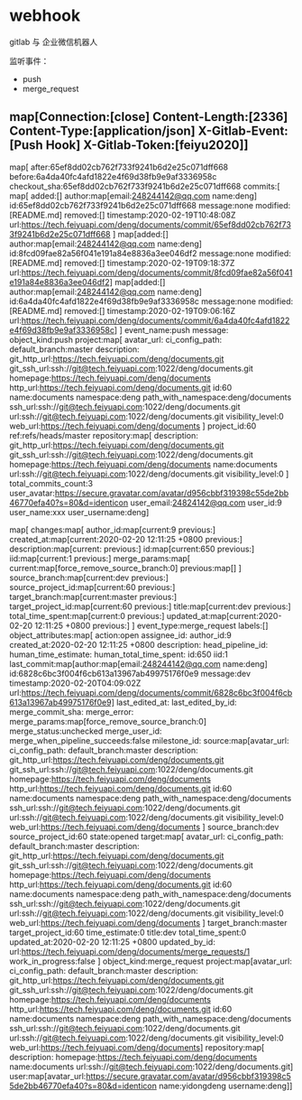# webhook

gitlab 与 企业微信机器人

监听事件：
- push
- merge_request

map[Connection:[close] Content-Length:[2336] Content-Type:[application/json] X-Gitlab-Event:[Push Hook] X-Gitlab-Token:[feiyu2020]]
------------

map[
after:65ef8dd02cb762f733f9241b6d2e25c071dff668 
before:6a4da40fc4afd1822e4f69d38fb9e9af3336958c 
checkout_sha:65ef8dd02cb762f733f9241b6d2e25c071dff668 
commits:[
    map[
        added:[] 
        author:map[email:248244142@qq.com name:deng] 
        id:65ef8dd02cb762f733f9241b6d2e25c071dff668 
        message:none 
        modified:[README.md] 
        removed:[] 
        timestamp:2020-02-19T10:48:08Z 
        url:https://tech.feiyuapi.com/deng/documents/commit/65ef8dd02cb762f733f9241b6d2e25c071dff668
        ] 
    map[added:[] author:map[email:248244142@qq.com name:deng] id:8fcd09fae82a56f041e191a84e8836a3ee046df2 message:none modified:[README.md] removed:[] timestamp:2020-02-19T09:18:37Z url:https://tech.feiyuapi.com/deng/documents/commit/8fcd09fae82a56f041e191a84e8836a3ee046df2] 
    map[added:[] author:map[email:248244142@qq.com name:deng] id:6a4da40fc4afd1822e4f69d38fb9e9af3336958c message:none modified:[README.md] removed:[] timestamp:2020-02-19T09:06:16Z url:https://tech.feiyuapi.com/deng/documents/commit/6a4da40fc4afd1822e4f69d38fb9e9af3336958c]
] 
 event_name:push 
 message:<nil> 
 object_kind:push 
 project:map[
    avatar_url:<nil> 
    ci_config_path:<nil> 
    default_branch:master 
    description: 
    git_http_url:https://tech.feiyuapi.com/deng/documents.git 
    git_ssh_url:ssh://git@tech.feiyuapi.com:1022/deng/documents.git 
    homepage:https://tech.feiyuapi.com/deng/documents 
    http_url:https://tech.feiyuapi.com/deng/documents.git 
    id:60 
    name:documents 
    namespace:deng 
    path_with_namespace:deng/documents ssh_url:ssh://git@tech.feiyuapi.com:1022/deng/documents.git 
    url:ssh://git@tech.feiyuapi.com:1022/deng/documents.git 
    visibility_level:0 
    web_url:https://tech.feiyuapi.com/deng/documents
    ] 
 project_id:60 
 ref:refs/heads/master 
 repository:map[
    description: git_http_url:https://tech.feiyuapi.com/deng/documents.git 
    git_ssh_url:ssh://git@tech.feiyuapi.com:1022/deng/documents.git 
    homepage:https://tech.feiyuapi.com/deng/documents 
    name:documents 
    url:ssh://git@tech.feiyuapi.com:1022/deng/documents.git 
    visibility_level:0
    ] 
 total_commits_count:3 
 user_avatar:https://secure.gravatar.com/avatar/d956cbbf319398c55de2bb46770efa40?s=80&d=identicon 
 user_email:24824142@qq.com 
 user_id:9 
 user_name:xxx 
 user_username:deng]
 
 
 map[
 changes:map[
    author_id:map[current:9 previous:<nil>] 
    created_at:map[current:2020-02-20 12:11:25 +0800 previous:<nil>] 
    description:map[current: previous:<nil>] 
    id:map[current:650 previous:<nil>] 
    iid:map[current:1 previous:<nil>] 
    merge_params:map[
        current:map[force_remove_source_branch:0] 
        previous:map[]
        ] 
    source_branch:map[current:dev previous:<nil>] 
    source_project_id:map[current:60 previous:<nil>] 
    target_branch:map[current:master previous:<nil>] 
    target_project_id:map[current:60 previous:<nil>] 
    title:map[current:dev previous:<nil>] 
    total_time_spent:map[current:0 previous:<nil>] 
    updated_at:map[current:2020-02-20 12:11:25 +0800 previous:<nil>]
    ] 
  event_type:merge_request 
  labels:[] 
  object_attributes:map[
  action:open assignee_id:<nil> 
  author_id:9 
  created_at:2020-02-20 12:11:25 +0800 
  description: 
  head_pipeline_id:<nil> 
  human_time_estimate:<nil> 
  human_total_time_spent:<nil> 
  id:650 iid:1 
  last_commit:map[author:map[email:248244142@qq.com name:deng] 
  id:6828c6bc3f004f6cb613a13967ab49975176f0e9 
  message:dev
  timestamp:2020-02-20T04:09:02Z 
  url:https://tech.feiyuapi.com/deng/documents/commit/6828c6bc3f004f6cb613a13967ab49975176f0e9] 
  last_edited_at:<nil> 
  last_edited_by_id:<nil> 
  merge_commit_sha:<nil> 
  merge_error:<nil> 
  merge_params:map[force_remove_source_branch:0] 
  merge_status:unchecked 
  merge_user_id:<nil> 
  merge_when_pipeline_succeeds:false milestone_id:<nil> 
  source:map[avatar_url:<nil> 
    ci_config_path:<nil> 
    default_branch:master 
    description: git_http_url:https://tech.feiyuapi.com/deng/documents.git 
    git_ssh_url:ssh://git@tech.feiyuapi.com:1022/deng/documents.git 
    homepage:https://tech.feiyuapi.com/deng/documents 
    http_url:https://tech.feiyuapi.com/deng/documents.git 
    id:60 
    name:documents 
    namespace:deng 
    path_with_namespace:deng/documents 
    ssh_url:ssh://git@tech.feiyuapi.com:1022/deng/documents.git 
    url:ssh://git@tech.feiyuapi.com:1022/deng/documents.git 
    visibility_level:0 web_url:https://tech.feiyuapi.com/deng/documents
  ] 
  source_branch:dev 
  source_project_id:60 
  state:opened 
  target:map[
    avatar_url:<nil> 
    ci_config_path:<nil> 
    default_branch:master 
    description: 
    git_http_url:https://tech.feiyuapi.com/deng/documents.git 
    git_ssh_url:ssh://git@tech.feiyuapi.com:1022/deng/documents.git 
    homepage:https://tech.feiyuapi.com/deng/documents 
    http_url:https://tech.feiyuapi.com/deng/documents.git 
    id:60 
    name:documents 
    namespace:deng 
    path_with_namespace:deng/documents ssh_url:ssh://git@tech.feiyuapi.com:1022/deng/documents.git 
    url:ssh://git@tech.feiyuapi.com:1022/deng/documents.git 
    visibility_level:0 
    web_url:https://tech.feiyuapi.com/deng/documents
  ] 
  target_branch:master 
  target_project_id:60 
  time_estimate:0 
  title:dev 
  total_time_spent:0 
  updated_at:2020-02-20 12:11:25 +0800 
  updated_by_id:<nil> 
  url:https://tech.feiyuapi.com/deng/documents/merge_requests/1 
  work_in_progress:false
  ] 
  object_kind:merge_request 
  project:map[avatar_url:<nil> ci_config_path:<nil> 
  default_branch:master 
  description: 
  git_http_url:https://tech.feiyuapi.com/deng/documents.git 
  git_ssh_url:ssh://git@tech.feiyuapi.com:1022/deng/documents.git 
  homepage:https://tech.feiyuapi.com/deng/documents http_url:https://tech.feiyuapi.com/deng/documents.git 
  id:60 
  name:documents 
  namespace:deng 
  path_with_namespace:deng/documents ssh_url:ssh://git@tech.feiyuapi.com:1022/deng/documents.git 
  url:ssh://git@tech.feiyuapi.com:1022/deng/documents.git 
  visibility_level:0 
  web_url:https://tech.feiyuapi.com/deng/documents] 
  repository:map[
  description: 
  homepage:https://tech.feiyuapi.com/deng/documents 
  name:documents 
  url:ssh://git@tech.feiyuapi.com:1022/deng/documents.git] 
  user:map[avatar_url:https://secure.gravatar.com/avatar/d956cbbf319398c55de2bb46770efa40?s=80&d=identicon 
  name:yidongdeng 
  username:deng]]
 
 
 
 
 
 
 
 
